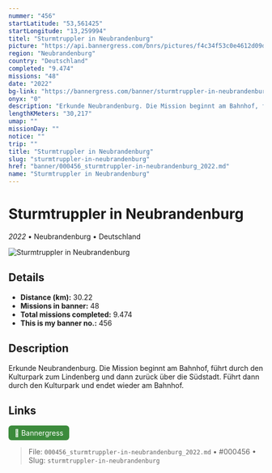 ```yaml
---
nummer: "456"
startLatitude: "53,561425"
startLongitude: "13,259994"
titel: "Sturmtruppler in Neubrandenburg"
picture: "https://api.bannergress.com/bnrs/pictures/f4c34f53c0e4612d09d9bb4302e5533a"
region: "Neubrandenburg"
country: "Deutschland"
completed: "9.474"
missions: "48"
date: "2022"
bg-link: "https://bannergress.com/banner/sturmtruppler-in-neubrandenburg-ff30"
onyx: "0"
description: "Erkunde Neubrandenburg. Die Mission beginnt am Bahnhof, führt durch den Kulturpark zum Lindenberg und dann zurück über die Südstadt. Führt dann durch den Kulturpark und endet wieder am Bahnhof."
lengthKMeters: "30,217"
umap: ""
missionDay: ""
notice: ""
trip: ""
title: "Sturmtruppler in Neubrandenburg"
slug: "sturmtruppler-in-neubrandenburg"
href: "banner/000456_sturmtruppler-in-neubrandenburg_2022.md"
name: "Sturmtruppler in Neubrandenburg"
---
```

# Sturmtruppler in Neubrandenburg

*2022* • Neubrandenburg • Deutschland

![Sturmtruppler in Neubrandenburg](https://api.bannergress.com/bnrs/pictures/f4c34f53c0e4612d09d9bb4302e5533a)



## Details
- **Distance (km):** 30.22
- **Missions in banner:** 48
- **Total missions completed:** 9.474
- **This is my banner no.:** 456



## Description
Erkunde Neubrandenburg. Die Mission beginnt am Bahnhof, führt durch den Kulturpark zum Lindenberg und dann zurück über die Südstadt. Führt dann durch den Kulturpark und endet wieder am Bahnhof.



## Links
<a href="https://bannergress.com/banner/sturmtruppler-in-neubrandenburg-ff30" target="_blank" style="display:inline-block;margin-right:8px;padding:6px 12px;background:#3c8b3c;color:#fff;text-decoration:none;border-radius:6px;">🔗 Bannergress</a>



> File: `000456_sturmtruppler-in-neubrandenburg_2022.md`
> • #000456
> • Slug: `sturmtruppler-in-neubrandenburg`
